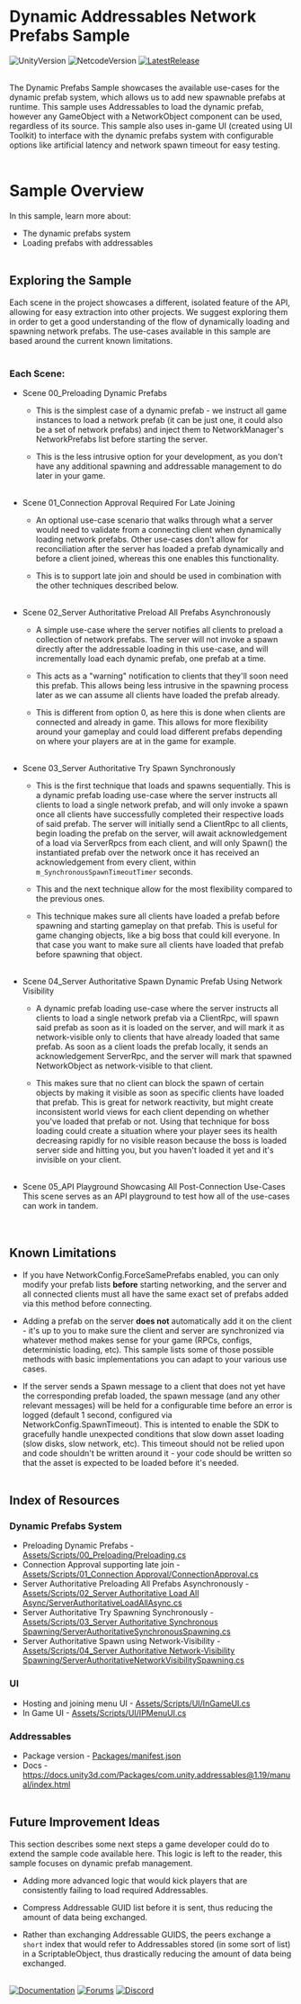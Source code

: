 # Dynamic Addressables Network Prefabs Sample

![UnityVersion](https://img.shields.io/badge/Unity%20Version:-2021.3%20LTS-57b9d3.svg?logo=unity&color=2196F3)
![NetcodeVersion](https://img.shields.io/badge/Netcode%20Version:-1.2.0-57b9d3.svg?logo=unity&color=2196F3)
[![LatestRelease](https://img.shields.io/badge/Latest%20%20Github%20Release:-v1.2.0-57b9d3.svg?logo=github&color=brightgreen)](https://github.com/Unity-Technologies/com.unity.multiplayer.samples.bitesize/releases/tag/v1.2.0)
<br><br>

The Dynamic Prefabs Sample showcases the available use-cases for the dynamic prefab system, which allows us to add new spawnable prefabs at runtime. This sample uses Addressables to load the dynamic prefab, however any GameObject with a NetworkObject component can be used, regardless of its source. This sample also uses in-game UI (created using UI Toolkit) to interface with the dynamic prefabs system with configurable options like artificial latency and network spawn timeout for easy testing.
<br><br>

# Sample Overview

In this sample, learn more about:
- The dynamic prefabs system
- Loading prefabs with addressables
<br><br>

## Exploring the Sample

Each scene in the project showcases a different, isolated feature of the API, allowing for easy extraction into other projects. We suggest exploring them in order to get a good understanding of the flow of dynamically loading and spawning network prefabs. The use-cases available in this sample are based around the current known limitations.
<br><br>

### Each Scene:

- Scene 00_Preloading Dynamic Prefabs
  - This is the simplest case of a dynamic prefab - we instruct all game instances to load a network prefab (it can be just one, it could also be a set of network prefabs) and inject them to NetworkManager's NetworkPrefabs list before starting the server.
  
  - This is the less intrusive option for your development, as you don't have any additional spawning and addressable management to do later in your game. 
  <br><br>

- Scene 01_Connection Approval Required For Late Joining
  - An optional use-case scenario that walks through what a server would need to validate from a connecting client when dynamically loading network prefabs. Other use-cases don't allow for reconciliation after the server has loaded a prefab dynamically and before a client joined, whereas this one enables this functionality. 
  
  - This is to support late join and should be used in combination with the other techniques described below.
  <br><br>

- Scene 02_Server Authoritative Preload All Prefabs Asynchronously
  - A simple use-case where the server notifies all clients to preload a collection of network prefabs. The server will not invoke a spawn directly after the addressable loading in this use-case, and will incrementally load each dynamic prefab, one prefab at a time.
  
  - This acts as a "warning" notification to clients that they'll soon need this prefab. This allows being less intrusive in the spawning process later as we can assume all clients have loaded the prefab already.
  
  - This is different from option 0, as here this is done when clients are connected and already in game. This allows for more flexibility around your gameplay and could load different prefabs depending on where your players are at in the game for example.
  <br><br>

- Scene 03_Server Authoritative Try Spawn Synchronously
  - This is the first technique that loads and spawns sequentially. This is a dynamic prefab loading use-case where the server instructs all clients to load a single network prefab, and will only invoke a spawn once all clients have successfully completed their respective loads of said prefab. The server will initially send a ClientRpc to all clients, begin loading the prefab on the server, will await acknowledgement of a load via ServerRpcs from each client, and will only Spawn() the instantiated prefab over the network once it has received an acknowledgement from every client, within `m_SynchronousSpawnTimeoutTimer` seconds.

  - This and the next technique allow for the most flexibility compared to the previous ones.

  - This technique makes sure all clients have loaded a prefab before spawning and starting gameplay on that prefab. This is useful for game changing objects, like a big boss that could kill everyone. In that case you want to make sure all clients have loaded that prefab before spawning that object. 
  <br><br>

- Scene 04_Server Authoritative Spawn Dynamic Prefab Using Network Visibility
  - A dynamic prefab loading use-case where the server instructs all clients to load a single network prefab via a ClientRpc, will spawn said prefab as soon as it is loaded on the server, and will mark it as network-visible only to clients that have already loaded that same prefab. As soon as a client loads the prefab locally, it sends an acknowledgement ServerRpc, and the server will mark that spawned NetworkObject as network-visible to that client.

  - This makes sure that no client can block the spawn of certain objects by making it visible as soon as specific clients have loaded that prefab. This is great for network reactivity, but might create inconsistent world views for each client depending on whether you've loaded that prefab or not. Using that technique for boss loading could create a situation where your player sees its health decreasing rapidly for no visible reason because the boss is loaded server side and hitting you, but you haven't loaded it yet and it's invisible on your client.
  <br><br>

- Scene 05_API Playground Showcasing All Post-Connection Use-Cases
  This scene serves as an API playground to test how all of the use-cases can work in tandem.
<br><br><br>

## Known Limitations
- If you have NetworkConfig.ForceSamePrefabs enabled, you can only modify your prefab lists **before** starting
  networking, and the server and all connected clients must all have the same exact set of prefabs
  added via this method before connecting.

- Adding a prefab on the server **does not** automatically add it on the client - it's up to you
  to make sure the client and server are synchronized via whatever method makes sense for your game
  (RPCs, configs, deterministic loading, etc). This sample lists some of those possible methods with basic implementations you can adapt to your various use cases.

- If the server sends a Spawn message to a client that does not yet have the corresponding prefab loaded, the spawn message
  (and any other relevant messages) will be held for a configurable time before an error is logged (default 1 second, configured via
  NetworkConfig.SpawnTimeout). This is intented to enable the SDK to gracefully
  handle unexpected conditions that slow down asset loading (slow disks, slow network, etc). This timeout
  should not be relied upon and code shouldn't be written around it - your code should be written so that
  the asset is expected to be loaded before it's needed.
<br><br>

## Index of Resources

### Dynamic Prefabs System

- Preloading Dynamic Prefabs - [Assets/Scripts/00_Preloading/Preloading.cs](Assets/Scripts/00_Preloading/Preloading.cs)
- Connection Approval supporting late join - [Assets/Scripts/01_Connection Approval/ConnectionApproval.cs](Assets/Scripts/01_ConnectionApproval/ConnectionApproval.cs)
- Server Authoritative Preloading All Prefabs Asynchronously - [Assets/Scripts/02_Server Authoritative Load All Async/ServerAuthoritativeLoadAllAsync.cs](Assets/Scripts/02_ServerAuthoritativeLoadAllAsync/ServerAuthoritativeLoadAllAsync.cs)
- Server Authoritative Try Spawning Synchronously - [Assets/Scripts/03_Server Authoritative Synchronous Spawning/ServerAuthoritativeSynchronousSpawning.cs](Assets/Scripts/03_ServerAuthoritativeSynchronousSpawning/ServerAuthoritativeSynchronousSpawning.cs)
- Server Authoritative Spawn using Network-Visibility - [Assets/Scripts/04_Server Authoritative Network-Visibility Spawning/ServerAuthoritativeNetworkVisibilitySpawning.cs](Assets/Scripts/04_ServerAuthoritativeNetwork-VisibilitySpawning/ServerAuthoritativeNetworkVisibilitySpawning.cs)

### UI
- Hosting and joining menu UI - [Assets/Scripts/UI/InGameUI.cs](Assets/Scripts/UI/InGameUI.cs)
- In Game UI - [Assets/Scripts/UI/IPMenuUI.cs](Assets/Scripts/UI/IPMenuUI.cs)

### Addressables
- Package version - [Packages/manifest.json](Packages/manifest.json)
- Docs - https://docs.unity3d.com/Packages/com.unity.addressables@1.19/manual/index.html
<br><br>


## Future Improvement Ideas
This section describes some next steps a game developer could do to extend the sample code available here. This logic is left to the reader, this sample focuses on dynamic prefab management.
- Adding more advanced logic that would kick players that are consistently failing to load required Addressables.

- Compress Addressable GUID list before it is sent, thus reducing the amount of data being exchanged.

- Rather than exchanging Addressable GUIDS, the peers exchange a `short` index that would refer to Addressables
stored (in some sort of list) in a ScriptableObject, thus drastically reducing the amount of data being exchanged.
<br><br>


[![Documentation](https://img.shields.io/badge/Unity-bitesize--docs-57b9d3.svg?logo=unity&color=2196F3)](https://docs-multiplayer.unity3d.com/netcode/current/learn/bitesize/bitesize-introduction)
[![Forums](https://img.shields.io/badge/Unity-multiplayer--forum-57b9d3.svg?logo=unity&color=2196F3)](https://forum.unity.com/forums/multiplayer.26/)
[![Discord](https://img.shields.io/discord/449263083769036810.svg?label=discord&logo=discord&color=5865F2)](https://discord.gg/FM8SE9E)

